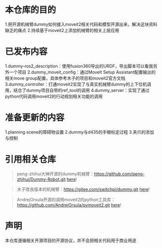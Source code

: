 # 本仓库的目的

1.把开源机械臂dummy如何接入moveit2相关代码和模型开源出来，解决这块资料缺乏的痛点
2.持续基于moveit2上添加机械臂的相关上层应用

# 已发布内容

1.dummy-ros2_description：使用fusion360导出的URDF，导出脚本可以看我另外一个项目
2.dummy_moveit_config：通过MoveIt Setup Assistant配置输出的相关move group配置，具体参考木子的项目和moveit2官方文档
3.dummy_controller：打通moveit2实现了与真实机械臂dummy的上下位机调用，结合了dummy项目自带的ref_tool的调用
4.dummy_server：实现了通过python代码调用moveit2的行动规划相关功能的调用

# 准备更新的内容

1.planning scene的障碍物设置
2.dummy与d435的手眼标定过程
3.夹爪的添加与控制

# 引用相关仓库

> peng-zhihui大神开源的dummy机械臂：https://github.com/peng-zhihui/Dummy-Robot.git [here](https://github.com/peng-zhihui/Dummy-Robot.git)!

> 木子改良版本的机械臂：https://gitee.com/switchpi/dummy.git [here](https://gitee.com/switchpi/dummy.git)!

> AndrejOrsula开源的调用moveit2的python工具库：https://github.com/AndrejOrsula/pymoveit2.git [here](https://github.com/AndrejOrsula/pymoveit2.git)!

# 声明

本仓库遵循相关开源项目的开源协议，并不会把相关代码用于商业用途


